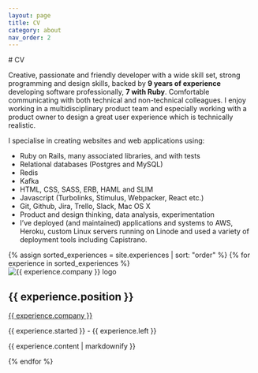 ```yaml
---
layout: page
title: CV
category: about
nav_order: 2
---
```


<div class="markdown" markdown="1">
# CV

Creative, passionate and friendly developer with a wide skill set, strong programming and design skills, backed by **9 years of experience** developing software professionally, **7 with Ruby**. Comfortable communicating with both technical and non-technical colleagues. I enjoy working in a multidisciplinary product team and especially working with a product owner to design a great user experience which is technically realistic.

I specialise in creating websites and web applications using:

  - Ruby on Rails, many associated libraries, and with tests
  - Relational databases (Postgres and MySQL)
  - Redis
  - Kafka
  - HTML, CSS, SASS, ERB, HAML and SLIM
  - Javascript (Turbolinks, Stimulus, Webpacker, React etc.)
  - Git, Github, Jira, Trello, Slack, Mac OS X
  - Product and design thinking, data analysis, experimentation
  - I’ve deployed (and maintained) applications and systems to AWS, Heroku, custom Linux servers running on Linode and used a variety of deployment tools including Capistrano.
</div>

<div class="mt-8">
  {% assign sorted_experiences = site.experiences | sort: "order" %}
  {% for experience in sorted_experiences %}
    <div class="md:flex mt-4">
      <div class="md:flex-shrink-0">
        <img class="rounded-lg w-16 md:w-24 md:mb-4 md:mr-4 md:ml-4" src="../images/{{ experience.company | downcase }}.png" alt="{{ experience.company }} logo">
      </div>
      <div class="mt-4 md:mt-0 md:ml-6">
        <h2 class="block mt-1 text-lg leading-tight font-semibold text-gray-900">
          {{ experience.position }}
        </h2>
        <a class="uppercase tracking-wide text-sm text-orange-600 font-bold hover:underline" href="{{ experience.company_url }}">
          {{ experience.company }}
        </a>
        <p class="text-gray-600">{{ experience.started }} - {{ experience.left }}</p>
        <p class="mt-2">
          {{ experience.content | markdownify }}
        </p>
      </div>
    </div>
  {% endfor %}
</div>
